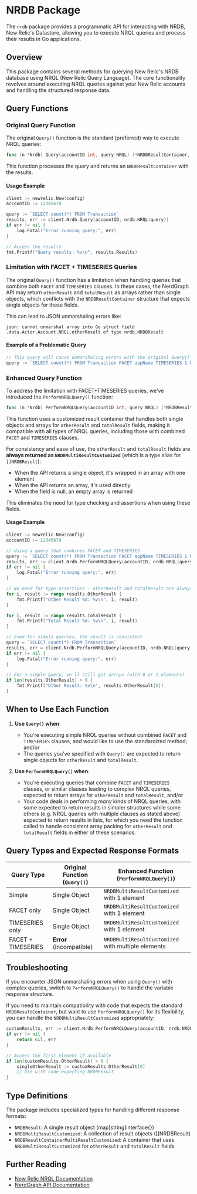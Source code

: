# NRDB Package

The `nrdb` package provides a programmatic API for interacting with NRDB, New Relic's Datastore, allowing you to execute NRQL queries and process their results in Go applications.

## Overview

This package contains several methods for querying New Relic's NRDB database using NRQL (New Relic Query Language). The core functionality revolves around executing NRQL queries against your New Relic accounts and handling the structured response data.

## Query Functions

### Original Query Function

The original `Query()` function is the standard (preferred) way to execute NRQL queries:

```go
func (n *Nrdb) Query(accountID int, query NRQL) (*NRDBResultContainer, error)
```

This function processes the query and returns an `NRDBResultContainer` with the results.

#### Usage Example

```go
client := newrelic.New(config)
accountID := 12345678

query := `SELECT count(*) FROM Transaction`
results, err := client.Nrdb.Query(accountID, nrdb.NRQL(query))
if err != nil {
    log.Fatal("Error running query:", err)
}

// Access the results
fmt.Printf("Query results: %v\n", results.Results)
```

### Limitation with FACET + TIMESERIES Queries

The original `Query()` function has a limitation when handling queries that combine both `FACET` and `TIMESERIES` clauses. In these cases, the NerdGraph API may return `otherResult` and `totalResult` as arrays rather than single objects, which conflicts with the `NRDBResultContainer` structure that expects single objects for these fields.

This can lead to JSON unmarshaling errors like:

```
json: cannot unmarshal array into Go struct field .data.Actor.Account.NRQL.otherResult of type nrdb.NRDBResult
```

#### Example of a Problematic Query

```go
// This query will cause unmarshaling errors with the original Query() function
query := `SELECT count(*) FROM Transaction FACET appName TIMESERIES 1 hour SINCE 1 day ago`
```

### Enhanced Query Function

To address the limitation with FACET+TIMESERIES queries, we've introduced the `PerformNRQLQuery()` function:

```go
func (n *Nrdb) PerformNRQLQuery(accountID int, query NRQL) (*NRDBResultContainerMultiResultCustomized, error)
```

This function uses a customized result container that handles both single objects and arrays for `otherResult` and `totalResult` fields, making it compatible with all types of NRQL queries, including those with combined `FACET` and `TIMESERIES` clauses.

For consistency and ease of use, the `otherResult` and `totalResult` fields are **always returned as `NRDBMultiResultCustomized`** (which is a type alias for `[]NRDBResult`):
- When the API returns a single object, it's wrapped in an array with one element
- When the API returns an array, it's used directly
- When the field is null, an empty array is returned

This eliminates the need for type checking and assertions when using these fields.

#### Usage Example

```go
client := newrelic.New(config)
accountID := 12345678

// Using a query that combines FACET and TIMESERIES
query := `SELECT count(*) FROM Transaction FACET appName TIMESERIES 1 hour SINCE 1 day ago`
results, err := client.Nrdb.PerformNRQLQuery(accountID, nrdb.NRQL(query))
if err != nil {
    log.Fatal("Error running query:", err)
}

// No need for type assertions - otherResult and totalResult are always NRDBMultiResultCustomized
for i, result := range results.OtherResult {
    fmt.Printf("Other Result %d: %v\n", i, result)
}

for i, result := range results.TotalResult {
    fmt.Printf("Total Result %d: %v\n", i, result)
}

// Even for simple queries, the result is consistent
query = `SELECT count(*) FROM Transaction`
results, err = client.Nrdb.PerformNRQLQuery(accountID, nrdb.NRQL(query))
if err != nil {
    log.Fatal("Error running query:", err)
}

// For a simple query, we'll still get arrays (with 0 or 1 elements)
if len(results.OtherResult) > 0 {
    fmt.Printf("Other Result: %v\n", results.OtherResult[0])
}
```

## When to Use Each Function

1. **Use `Query()` when**:
   - You're executing simple NRQL queries without combined `FACET` and `TIMESERIES` clauses, and would like to use the standardized method; and/or
   - The queries you've specified with `Query()` are expected to return single objects for `otherResult` and `totalResult`.

2. **Use `PerformNRQLQuery()` when**:
   - You're executing queries that combine `FACET` and `TIMESERIES` clauses, or similar clauses leading to complex NRQL queries, expected to return arrays for `otherResult` and `totalResult`, and/or
   - Your code deals in performing _many_ kinds of NRQL queries, with some expected to return results in simpler structures while some others (e.g. NRQL queries with multiple clauses as stated above) expected to return results in lists, for which you need the function called to handle consistent array packing for `otherResult` and `totalResult` fields in either of these scenarios.

## Query Types and Expected Response Formats

| Query Type | Original Function (`Query()`) | Enhanced Function (`PerformNRQLQuery()`)           |
|------------|-------------------------------|----------------------------------------------------|
| Simple | Single Object                 | `NRDBMultiResultCustomized` with 1 element         |
| FACET only | Single Object                 | `NRDBMultiResultCustomized` with 1 element         |
| TIMESERIES only | Single Object                 | `NRDBMultiResultCustomized` with 1 element         |
| FACET + TIMESERIES | **Error** (incompatible)      | `NRDBMultiResultCustomized` with multiple elements |

## Troubleshooting

If you encounter JSON unmarshaling errors when using `Query()` with complex queries, switch to `PerformNRQLQuery()` to handle the variable response structure.

If you need to maintain compatibility with code that expects the standard `NRDBResultContainer`, but want to use `PerformNRQLQuery()` for its flexibility, you can handle the `NRDBMultiResultCustomized` appropriately:

```go
customResults, err := client.Nrdb.PerformNRQLQuery(accountID, nrdb.NRQL(query))
if err != nil {
    return nil, err
}

// Access the first element if available
if len(customResults.OtherResult) > 0 {
    singleOtherResult := customResults.OtherResult[0]
    // Use with code expecting NRDBResult
}
```
## Type Definitions

The package includes specialized types for handling different response formats:

- `NRDBResult`: A single result object (map[string]interface{})
- `NRDBMultiResultCustomized`: A collection of result objects ([]NRDBResult)
- `NRDBResultContainerMultiResultCustomized`: A container that uses `NRDBMultiResultCustomized` for `otherResult` and `totalResult` fields

## Further Reading

- [New Relic NRQL Documentation](https://docs.newrelic.com/docs/insights/nrql-new-relic-query-language/nrql-resources/nrql-syntax-components-functions)
- [NerdGraph API Documentation](https://docs.newrelic.com/docs/apis/graphql-api/tutorials/query-nrql-through-new-relic-graphql-api)
